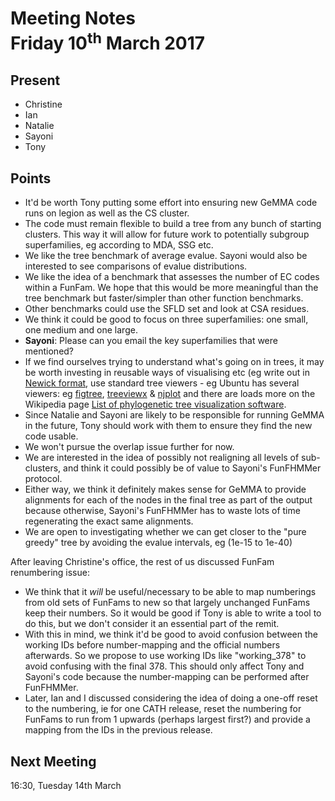 Meeting Notes<br>Friday 10<sup>th</sup> March 2017
==

Present
--

 * Christine
 * Ian
 * Natalie
 * Sayoni
 * Tony

Points
--

 * It'd be worth Tony putting some effort into ensuring new GeMMA code runs on legion as well as the CS cluster.
 * The code must remain flexible to build a tree from any bunch of starting clusters. This way it will allow for future work to potentially subgroup superfamilies, eg according to MDA, SSG etc.
 * We like the tree benchmark of average evalue. Sayoni would also be interested to see comparisons of evalue distributions.
 * We like the idea of a benchmark that assesses the number of EC codes within a FunFam. We hope that this would be more meaningful than the tree benchmark but faster/simpler than other function benchmarks.
 * Other benchmarks could use the SFLD set and look at CSA residues.
 * We think it could be good to focus on three superfamilies: one small, one medium and one large.
 * **Sayoni**: Please can you email the key superfamilies that were mentioned?
 * If we find ourselves trying to understand what's going on in trees, it may be worth investing in reusable ways of visualising etc (eg write out in [Newick format](https://en.wikipedia.org/wiki/Newick_format), use standard tree viewers - eg Ubuntu has several viewers: eg [figtree](http://packages.ubuntu.com/yakkety/figtree), [treeviewx](http://packages.ubuntu.com/yakkety/treeviewx) & [njplot](http://packages.ubuntu.com/yakkety/njplot) and there are loads more on the Wikipedia page [List of phylogenetic tree visualization software](https://en.wikipedia.org/wiki/List_of_phylogenetic_tree_visualization_software).
 * Since Natalie and Sayoni are likely to be responsible for running GeMMA in the future, Tony should work with them to ensure they find the new code usable.
 * We won't pursue the overlap issue further for now.
 * We are interested in the idea of possibly not realigning all levels of sub-clusters, and think it could possibly be of value to Sayoni's FunFHMMer protocol.
 * Either way, we think it definitely makes sense for GeMMA to provide alignments for each of the nodes in the final tree as part of the output because otherwise, Sayoni's FunFHMMer has to waste lots of time regenerating the exact same alignments.
 * We are open to investigating whether we can get closer to the "pure greedy" tree by avoiding the evalue intervals, eg  (1e-15  to 1e-40)

After leaving Christine's office, the rest of us discussed FunFam renumbering issue:
 * We think that it *will* be useful/necessary to be able to map numberings from old sets of FunFams to new so that largely unchanged FunFams keep their numbers. So it would be good if Tony is able to write a tool to do this, but we don't consider it an essential part of the remit.
 * With this in mind, we think it'd be good to avoid confusion between the working IDs before number-mapping and the official numbers afterwards. So we propose to use working IDs like "working_378" to avoid confusing with the final 378. This should only affect Tony and Sayoni's code because the number-mapping can be performed after FunFHMMer.
 * Later, Ian and I discussed considering the idea of doing a one-off reset to the numbering, ie for one CATH release, reset the numbering for FunFams to run from 1 upwards (perhaps largest first?) and provide a mapping from the IDs in the previous release.

Next Meeting
--

16:30, Tuesday 14th March
